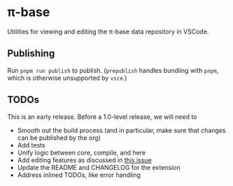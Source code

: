 # π-base 

Utilities for viewing and editing the π-base data repository in VSCode.

## Publishing

Run `pnpm run publish` to publish. (`prepublish` handles bundling with `pnpm`, which is otherwise unsupported by `vsce`.)

## TODOs

This is an early release. Before a 1.0-level release, we will need to

- Smooth out the build process (and in particular, make sure that changes can be published by the org)
- Add tests
- Unify logic between core, compile, and here
- Add editing features as discussed in [this issue](https://github.com/pi-base/web/issues/5)
- Update the README and CHANGELOG for the extension
- Address inlined TODOs, like error handling

<!--TODO
## Features

Describe specific features of your extension including screenshots of your extension in action. Image paths are relative to this README file.

For example if there is an image subfolder under your extension project workspace:

\!\[feature X\]\(images/feature-x.png\)

> Tip: Many popular extensions utilize animations. This is an excellent way to show off your extension! We recommend short, focused animations that are easy to follow.

## Requirements

If you have any requirements or dependencies, add a section describing those and how to install and configure them.

## Extension Settings

Include if your extension adds any VS Code settings through the `contributes.configuration` extension point.

For example:

This extension contributes the following settings:

* `myExtension.enable`: Enable/disable this extension.
* `myExtension.thing`: Set to `blah` to do something.
-->
